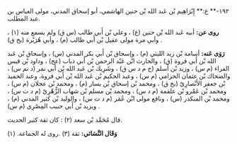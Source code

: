 ١٩٢-** ع:** إِبْرَاهِيم بْن عَبد الله بْن حنين الهاشمي، أبو إسحاق المدني، مولى العباس بن عبد المطلب.

**روى عن:** أبيه عَبد الله بْن حنين (ع) ، وعلي بْن أَبي طالب (س ق) ولم يسمع منه (١) ، وأبي مرة مولى عقيل بْن أَبي طالب (م) ، وأبي هُرَيْرة (بخ ق) .

**رَوَى عَنه:** أسامة بْن زيد الليثي (م) ، وإسحاق بْن أَبي بكر المدني (س) ، وإسحاق بْن عَبد الله بْن أَبي فروة (ق) ، والحارث ابْن عَبْد الرحمن بْن أَبي ذباب (عخ) ، وداود بْن قيس الفراء (م س) ، وزيد بْن أسلم (خ م د س ق) ، وشَرِيك بْن عَبد الله بْن أَبي نمر (د تم س) ، والضحاك بْن عثمان الحزامي (م س) ، وعبد الحكيم بْن عَبد الله بْن أَبي فروة، وعبد الحميد بْن جعفر الأَنْصارِيّ (بخ ق) ، ومحمد بْن إسحاق بْن يسار (م) ، ومحمد بْن عجلان (م س) ، ومحمد بْن عَمْرو بْن علقمة (م د س) ، ومحمد بْن مسلم بْن شهاب الزُّهْرِيّ (م د ت س) ، ومحمد بْن المنكدر (س) ، ونافع مولى ابْن عُمَر (م د ت س) ، والوليد بْن كثير المدني (م) ، ويزيد بْن أَبي حبيب المِصْرِي (م س) .

قال مُحَمَّد بْن سعد (٢) : كان ثقة كثير الحديث.

**وَقَال النَّسَائي:** ثقة (٣) .روى له الجماعة. (١)